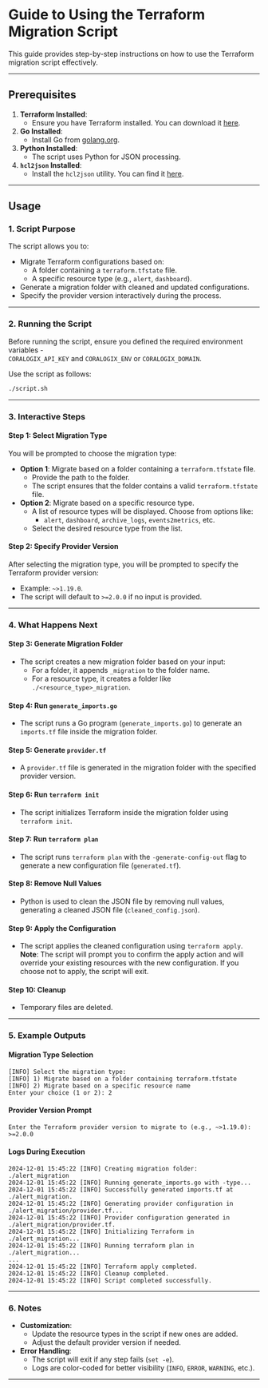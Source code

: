 # **Guide to Using the Terraform Migration Script**

This guide provides step-by-step instructions on how to use the Terraform migration script effectively.

---

## **Prerequisites**
1. **Terraform Installed**:
   - Ensure you have Terraform installed. You can download it [here](https://www.terraform.io/downloads).
2. **Go Installed**:
   - Install Go from [golang.org](https://golang.org/dl/).
3. **Python Installed**:
   - The script uses Python for JSON processing.
4. **`hcl2json` Installed**:
   - Install the `hcl2json` utility. You can find it [here](https://github.com/tmccombs/hcl2json).

---

## **Usage**

### **1. Script Purpose**
The script allows you to:
- Migrate Terraform configurations based on:
   - A folder containing a `terraform.tfstate` file.
   - A specific resource type (e.g., `alert`, `dashboard`).
- Generate a migration folder with cleaned and updated configurations.
- Specify the provider version interactively during the process.

---

### **2. Running the Script**
Before running the script, ensure you defined the required environment variables -  
`CORALOGIX_API_KEY` and `CORALOGIX_ENV` or `CORALOGIX_DOMAIN`.

Use the script as follows:
```bash
./script.sh
```

---

### **3. Interactive Steps**

#### **Step 1: Select Migration Type**
You will be prompted to choose the migration type:
- **Option 1**: Migrate based on a folder containing a `terraform.tfstate` file.
   - Provide the path to the folder.
   - The script ensures that the folder contains a valid `terraform.tfstate` file.
- **Option 2**: Migrate based on a specific resource type.
   - A list of resource types will be displayed. Choose from options like:
      - `alert`, `dashboard`, `archive_logs`, `events2metrics`, etc.
   - Select the desired resource type from the list.

#### **Step 2: Specify Provider Version**
After selecting the migration type, you will be prompted to specify the Terraform provider version:
- Example: `~>1.19.0`.
- The script will default to `>=2.0.0` if no input is provided.

---

### **4. What Happens Next**

#### **Step 3: Generate Migration Folder**
- The script creates a new migration folder based on your input:
   - For a folder, it appends `_migration` to the folder name.
   - For a resource type, it creates a folder like `./<resource_type>_migration`.

#### **Step 4: Run `generate_imports.go`**
- The script runs a Go program (`generate_imports.go`) to generate an `imports.tf` file inside the migration folder.

#### **Step 5: Generate `provider.tf`**
- A `provider.tf` file is generated in the migration folder with the specified provider version.

#### **Step 6: Run `terraform init`**
- The script initializes Terraform inside the migration folder using `terraform init`.

#### **Step 7: Run `terraform plan`**
- The script runs `terraform plan` with the `-generate-config-out` flag to generate a new configuration file (`generated.tf`).

#### **Step 8: Remove Null Values**
- Python is used to clean the JSON file by removing null values, generating a cleaned JSON file (`cleaned_config.json`).

#### **Step 9: Apply the Configuration**
- The script applies the cleaned configuration using `terraform apply`.
**Note**: The script will prompt you to confirm the apply action and will override your existing resources with the new configuration. 
If you choose not to apply, the script will exit.

#### **Step 10: Cleanup**
- Temporary files are deleted.

---

### **5. Example Outputs**

#### **Migration Type Selection**
```plaintext
[INFO] Select the migration type:
[INFO] 1) Migrate based on a folder containing terraform.tfstate
[INFO] 2) Migrate based on a specific resource name
Enter your choice (1 or 2): 2
```

#### **Provider Version Prompt**
```plaintext
Enter the Terraform provider version to migrate to (e.g., ~>1.19.0): >=2.0.0
```

#### **Logs During Execution**
```plaintext
2024-12-01 15:45:22 [INFO] Creating migration folder: ./alert_migration
2024-12-01 15:45:22 [INFO] Running generate_imports.go with -type...
2024-12-01 15:45:22 [INFO] Successfully generated imports.tf at ./alert_migration.
2024-12-01 15:45:22 [INFO] Generating provider configuration in ./alert_migration/provider.tf...
2024-12-01 15:45:22 [INFO] Provider configuration generated in ./alert_migration/provider.tf.
2024-12-01 15:45:22 [INFO] Initializing Terraform in ./alert_migration...
2024-12-01 15:45:22 [INFO] Running terraform plan in ./alert_migration...
...
2024-12-01 15:45:22 [INFO] Terraform apply completed.
2024-12-01 15:45:22 [INFO] Cleanup completed.
2024-12-01 15:45:22 [INFO] Script completed successfully.
```

---

### **6. Notes**
- **Customization**:
   - Update the resource types in the script if new ones are added.
   - Adjust the default provider version if needed.
- **Error Handling**:
   - The script will exit if any step fails (`set -e`).
   - Logs are color-coded for better visibility (`INFO`, `ERROR`, `WARNING`, etc.).

---
